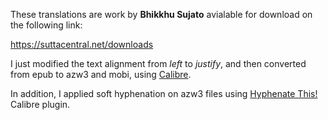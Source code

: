These translations are work by **Bhikkhu Sujato** avialable for download on the following link:

https://suttacentral.net/downloads

I just modified the text alignment from *left* to *justify*, and then converted from epub to azw3 and mobi, using [Calibre](https://calibre-ebook.com/).

In addition, I applied soft hyphenation on azw3 files using [Hyphenate This!](https://www.mobileread.com/forums/showthread.php?t=208534) Calibre plugin.